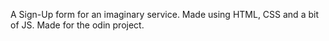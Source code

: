 A Sign-Up form for an imaginary service. Made using HTML, CSS and a bit of JS. Made for the odin project.